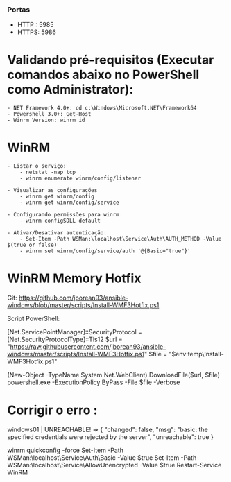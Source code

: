 ### Portas
* HTTP : 5985
* HTTPS: 5986


# Validando pré-requisitos (Executar comandos abaixo no PowerShell como Administrator):

    - NET Framework 4.0+: cd c:\Windows\Microsoft.NET\Framework64
    - Powershell 3.0+: Get-Host
    - Winrm Version: winrm id

# WinRM

    - Listar o serviço: 
        - netstat -nap tcp
        - winrm enumerate winrm/config/listener
        
    - Visualizar as configurações
        - winrm get winrm/config
        - winrm get winrm/config/service

    - Configurando permissões para winrm
        - winrm configSDLL default

    - Ativar/Desativar autenticação:
        - Set-Item -Path WSMan:\localhost\Service\Auth\AUTH_METHOD -Value $(true or false)
        - winrm set winrm/config/service/auth '@{Basic="true"}'


# WinRM Memory Hotfix

Git: https://github.com/jborean93/ansible-windows/blob/master/scripts/Install-WMF3Hotfix.ps1

Script PowerShell:

[Net.ServicePointManager]::SecurityProtocol = [Net.SecurityProtocolType]::Tls12
$url = "https://raw.githubusercontent.com/jborean93/ansible-windows/master/scripts/Install-WMF3Hotfix.ps1"
$file = "$env:temp\Install-WMF3Hotfix.ps1"

(New-Object -TypeName System.Net.WebClient).DownloadFile($url, $file)
powershell.exe -ExecutionPolicy ByPass -File $file -Verbose

# Corrigir o erro :
windows01 | UNREACHABLE! => {
    "changed": false,
    "msg": "basic: the specified credentials were rejected by the server",
    "unreachable": true
}

winrm quickconfig -force
Set-Item -Path WSMan:\localhost\Service\Auth\Basic -Value $true
Set-Item -Path WSMan:\localhost\Service\AllowUnencrypted -Value $true
Restart-Service WinRM
